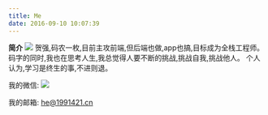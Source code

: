 ```yaml
---
title: Me
date: 2016-09-10 10:07:39
---
```


**简介**
<img id="about-me" src="/img/me.png">
贺强,码农一枚,目前主攻前端,但后端也做,app也搞,目标成为全栈工程师。
码字的同时,我也在思考人生,我总觉得人要不断的挑战,挑战自我,挑战他人。
个人认为,学习是终生的事,不进则退。

我的微信:
<img class="my-wechat" src="/img/WeChat.JPG">

我的邮箱:
<he@1991421.cn>

